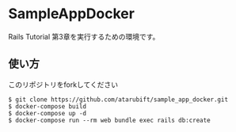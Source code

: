 # SampleAppDocker

Rails Tutorial 第3章を実行するための環境です。

## 使い方
このリポジトリをforkしてください
```
$ git clone https://github.com/atarubift/sample_app_docker.git
$ docker-compose build
$ docker-compose up -d
$ docker-compose run --rm web bundle exec rails db:create
```



